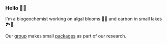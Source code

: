 ### Hello 👋🏽 <!-- வணக்கம் -->

I'm a biogeochemist working on algal blooms 🌱🤢 and carbon in small lakes 🏞️🌊.

Our [group](https://jjvenky.github.io/) makes small [packages](https://github.com/biogeochem) as part of our research.

